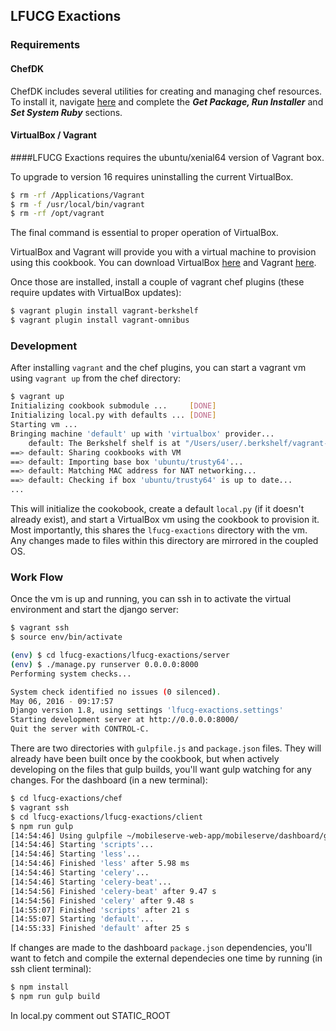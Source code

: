 ## LFUCG Exactions

### Requirements

#### ChefDK

ChefDK includes several utilities for creating and managing chef resources.  To install it, navigate [here](https://docs.chef.io/install_dk.html#get-package-run-installer) and complete the ___Get Package, Run Installer___ and ___Set System Ruby___ sections.

#### VirtualBox / Vagrant

####LFUCG Exactions requires the ubuntu/xenial64 version of Vagrant box.  

To upgrade to version 16 requires uninstalling the current VirtualBox.

```bash
$ rm -rf /Applications/Vagrant
$ rm -f /usr/local/bin/vagrant
$ rm -rf /opt/vagrant
```

The final command is essential to proper operation of VirtualBox.


VirtualBox and Vagrant will provide you with a virtual machine to provision using this cookbook.  You can download VirtualBox [here](https://www.virtualbox.org/wiki/Downloads) and Vagrant [here](https://www.vagrantup.com/downloads.html).

Once those are installed, install a couple of vagrant chef plugins (these require updates with VirtualBox updates):

```bash
$ vagrant plugin install vagrant-berkshelf
$ vagrant plugin install vagrant-omnibus
```

### Development

After installing `vagrant` and the chef plugins, you can start a vagrant vm using `vagrant up` from the chef directory:

```bash
$ vagrant up
Initializing cookbook submodule ...     [DONE]
Initializing local.py with defaults ... [DONE]
Starting vm ...
Bringing machine 'default' up with 'virtualbox' provider...
    default: The Berkshelf shelf is at "/Users/user/.berkshelf/vagrant-berkshelf/shelves/berkshelf20160506-3919-1cap0ms-default"
==> default: Sharing cookbooks with VM
==> default: Importing base box 'ubuntu/trusty64'...
==> default: Matching MAC address for NAT networking...
==> default: Checking if box 'ubuntu/trusty64' is up to date...
...
```

This will initialize the cookobook, create a default `local.py` (if it doesn't already exist), and start a VirtualBox vm using the cookbook to provision it.  Most importantly, this shares the `lfucg-exactions` directory with the vm.  Any changes made to files within this directory are mirrored in the coupled OS.

### Work Flow

Once the vm is up and running, you can ssh in to activate the virtual environment and start the django server:

```bash
$ vagrant ssh
$ source env/bin/activate
```

```bash
(env) $ cd lfucg-exactions/lfucg-exactions/server
(env) $ ./manage.py runserver 0.0.0.0:8000
Performing system checks...

System check identified no issues (0 silenced).
May 06, 2016 - 09:17:57
Django version 1.8, using settings 'lfucg-exactions.settings'
Starting development server at http://0.0.0.0:8000/
Quit the server with CONTROL-C.
```

There are two directories with `gulpfile.js` and `package.json` files.  They will already have been built once by the cookbook, but when actively developing on the files that gulp builds, you'll want gulp watching for any changes.  For the dashboard (in a new terminal):

```bash
$ cd lfucg-exactions/chef
$ vagrant ssh
$ cd lfucg-exactions/lfucg-exactions/client
$ npm run gulp
[14:54:46] Using gulpfile ~/mobileserve-web-app/mobileserve/dashboard/gulpfile.js
[14:54:46] Starting 'scripts'...
[14:54:46] Starting 'less'...
[14:54:46] Finished 'less' after 5.98 ms
[14:54:46] Starting 'celery'...
[14:54:46] Starting 'celery-beat'...
[14:54:56] Finished 'celery-beat' after 9.47 s
[14:54:56] Finished 'celery' after 9.48 s
[14:55:07] Finished 'scripts' after 21 s
[14:55:07] Starting 'default'...
[14:55:33] Finished 'default' after 25 s
```

If changes are made to the dashboard `package.json` dependencies, you'll want to fetch and compile the external dependecies one time by running (in ssh client terminal):

```bash
$ npm install
$ npm run gulp build
```

In local.py comment out STATIC_ROOT